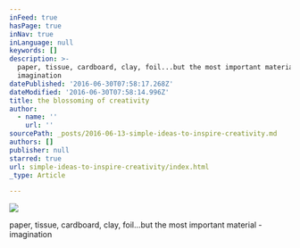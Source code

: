 ```yaml
---
inFeed: true
hasPage: true
inNav: true
inLanguage: null
keywords: []
description: >-
  paper, tissue, cardboard, clay, foil...but the most important material -
  imagination
datePublished: '2016-06-30T07:58:17.268Z'
dateModified: '2016-06-30T07:58:14.996Z'
title: the blossoming of creativity
author:
  - name: ''
    url: ''
sourcePath: _posts/2016-06-13-simple-ideas-to-inspire-creativity.md
authors: []
publisher: null
starred: true
url: simple-ideas-to-inspire-creativity/index.html
_type: Article

---
```

![](https://the-grid-user-content.s3-us-west-2.amazonaws.com/cb149714-80c2-4a37-9c86-56e50ad84e84.png)

paper, tissue, cardboard, clay, foil...but the most important material - imagination